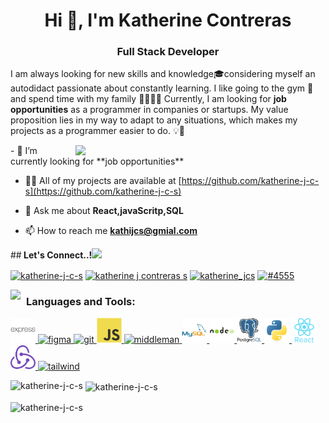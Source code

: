<h1 align="center">Hi 👋, I'm Katherine Contreras</h1>
<h3 align="center">Full Stack Developer</h3>

I am always looking for new skills and knowledge🎓considering myself an autodidact passionate about constantly learning. I like going to the gym 💪 and spend time with my family 👨‍👩‍👧‍👧 Currently, I am looking for **job opportunities** as a programmer in companies or startups. My value proposition lies in my way to adapt to any situations, which makes my projects as a programmer easier to do. 💡💪

<img align="right" width="400" src="https://media1.giphy.com/media/L1R1tvI9svkIWwpVYr/giphy.gif?cid=ecf05e47ap1nw7d2s7dpn1tcfkosyxsfjf62n38zhm6r9bmk&ep=v1_gifs_related&rid=giphy.gif&ct=g"></img>

<div align="left">
- 🔭 I’m currently looking for **job opportunities**

- 👨‍💻 All of my projects are available at [https://github.com/katherine-j-c-s](https://github.com/katherine-j-c-s)

- 💬 Ask me about **React,javaScritp,SQL**

- 📫 How to reach me **kathijcs@gmial.com**
</div>

##<b> **Let's Connect..!**</b><img src="https://c.tenor.com/6ph1w40DrykAAAAj/handshake-joypixels.gif" width ="40">
<p align="left">
<a href="https://codepen.io/katherine-j-c-s" target="blank"><img align="center" src="https://raw.githubusercontent.com/rahuldkjain/github-profile-readme-generator/master/src/images/icons/Social/codepen.svg" alt="katherine-j-c-s" height="30" width="40" /></a>
<a href="https://linkedin.com/in/katherine j contreras s" target="blank"><img align="center" src="https://raw.githubusercontent.com/rahuldkjain/github-profile-readme-generator/master/src/images/icons/Social/linked-in-alt.svg" alt="katherine j contreras s" height="30" width="40" /></a>
<a href="https://instagram.com/katherine_jcs" target="blank"><img align="center" src="https://raw.githubusercontent.com/rahuldkjain/github-profile-readme-generator/master/src/images/icons/Social/instagram.svg" alt="katherine_jcs" height="30" width="40" /></a>
<a href="https://discord.gg/#4555" target="blank"><img align="center" src="https://raw.githubusercontent.com/rahuldkjain/github-profile-readme-generator/master/src/images/icons/Social/discord.svg" alt="#4555" height="30" width="40" /></a>
</p>

<img src="https://media2.giphy.com/media/QssGEmpkyEOhBCb7e1/giphy.gif?cid=ecf05e47a0n3gi1bfqntqmob8g9aid1oyj2wr3ds3mg700bl&rid=giphy.gif" align="left" width ="25"><h3>**Languages and Tools:**</h3>

<p align="left"> <a href="https://expressjs.com" target="_blank" rel="noreferrer"> <img src="https://raw.githubusercontent.com/devicons/devicon/master/icons/express/express-original-wordmark.svg" alt="express" width="40" height="40"/> </a> <a href="https://www.figma.com/" target="_blank" rel="noreferrer"> <img src="https://www.vectorlogo.zone/logos/figma/figma-icon.svg" alt="figma" width="40" height="40"/> </a> <a href="https://git-scm.com/" target="_blank" rel="noreferrer"> <img src="https://www.vectorlogo.zone/logos/git-scm/git-scm-icon.svg" alt="git" width="40" height="40"/> </a> <a href="https://developer.mozilla.org/en-US/docs/Web/JavaScript" target="_blank" rel="noreferrer"> <img src="https://raw.githubusercontent.com/devicons/devicon/master/icons/javascript/javascript-original.svg" alt="javascript" width="40" height="40"/> </a> <a href="https://middlemanapp.com/" target="_blank" rel="noreferrer"> <img src="https://raw.githubusercontent.com/leungwensen/svg-icon/b84b3f3a3da329b7c1d02346865f8e98beb05413/dist/svg/logos/middleman.svg" alt="middleman" width="40" height="40"/> </a> <a href="https://www.mysql.com/" target="_blank" rel="noreferrer"> <img src="https://raw.githubusercontent.com/devicons/devicon/master/icons/mysql/mysql-original-wordmark.svg" alt="mysql" width="40" height="40"/> </a> <a href="https://nodejs.org" target="_blank" rel="noreferrer"> <img src="https://raw.githubusercontent.com/devicons/devicon/master/icons/nodejs/nodejs-original-wordmark.svg" alt="nodejs" width="40" height="40"/> </a> <a href="https://www.postgresql.org" target="_blank" rel="noreferrer"> <img src="https://raw.githubusercontent.com/devicons/devicon/master/icons/postgresql/postgresql-original-wordmark.svg" alt="postgresql" width="40" height="40"/> </a> <a href="https://www.python.org" target="_blank" rel="noreferrer"> <img src="https://raw.githubusercontent.com/devicons/devicon/master/icons/python/python-original.svg" alt="python" width="40" height="40"/> </a> <a href="https://reactjs.org/" target="_blank" rel="noreferrer"> <img src="https://raw.githubusercontent.com/devicons/devicon/master/icons/react/react-original-wordmark.svg" alt="react" width="40" height="40"/> </a> <a href="https://redux.js.org" target="_blank" rel="noreferrer"> <img src="https://raw.githubusercontent.com/devicons/devicon/master/icons/redux/redux-original.svg" alt="redux" width="40" height="40"/> </a> <a href="https://tailwindcss.com/" target="_blank" rel="noreferrer"> <img src="https://www.vectorlogo.zone/logos/tailwindcss/tailwindcss-icon.svg" alt="tailwind" width="40" height="40"/> </a> </p>

<p><img align="left" src="https://github-readme-stats.vercel.app/api/top-langs?username=katherine-j-c-s&show_icons=true&locale=en&layout=compact" alt="katherine-j-c-s" /></p>

<p>&nbsp;<img align="center" src="https://github-readme-stats.vercel.app/api?username=katherine-j-c-s&show_icons=true&locale=en" alt="katherine-j-c-s" /></p>

<p><img align="center" src="https://github-readme-streak-stats.herokuapp.com/?user=katherine-j-c-s&" alt="katherine-j-c-s" /></p>

